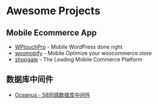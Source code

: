 # Awesome Projects

## Mobile Ecommerce App

* [WPtouchPro](https://www.wptouch.com/) - Mobile WordPress done right
* [woomobify](https://www.woomobify.com/) - Mobile Optimize your woocommerce store
* [shopgate](https://www.shopgate.com/en) - The Leading Mobile Commerce Platform

## 数据库中间件

* [Oceanus - 58同城数据库中间件](https://github.com/58code/Oceanus) 
